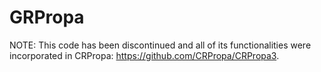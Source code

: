 # GRPropa

NOTE: This code has been discontinued and all of its functionalities were incorporated in CRPropa: https://github.com/CRPropa/CRPropa3.
